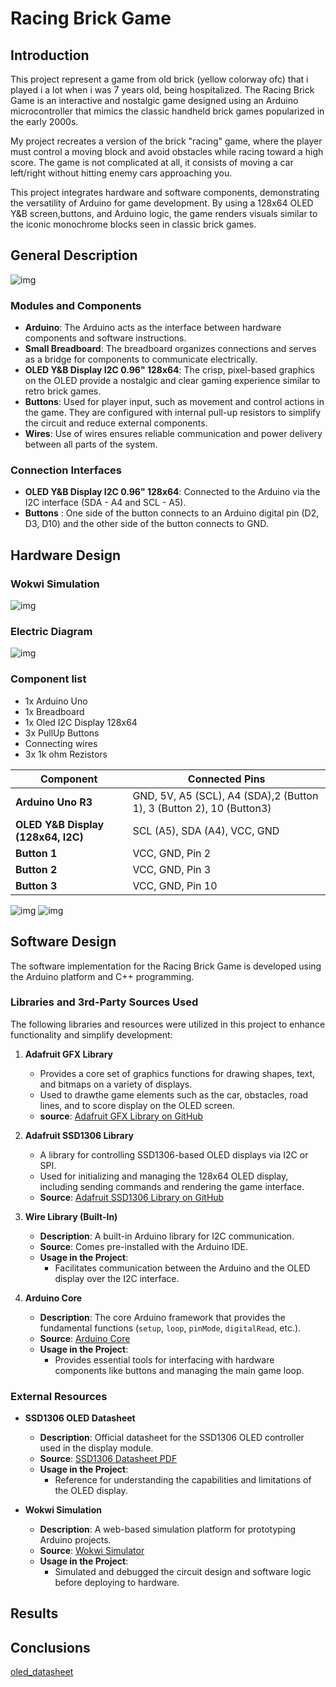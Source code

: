 # Racing Brick Game

## Introduction
This project represent a game from old brick (yellow colorway ofc) that i played i a lot when i was 7 years old, being hospitalized. 
The Racing Brick Game is an interactive and nostalgic game designed using an Arduino microcontroller that mimics the classic handheld brick games popularized in the early 2000s. 

My project recreates a version of the brick "racing" game, where the player must control a moving block and avoid obstacles while racing toward a high score. The game is not complicated at all, it consists of moving a car left/right without hitting enemy cars approaching you.

This project integrates hardware and software components, demonstrating the versatility of Arduino for game development. By using a 128x64 OLED Y&B screen,buttons, and Arduino logic, the game renders visuals similar to the iconic monochrome blocks seen in classic brick games.
## General Description
![img](./img/img1.png)
### Modules and Components
- **Arduino**: The Arduino acts as the interface between hardware components and software instructions.
- **Small Breadboard**: The breadboard organizes connections and serves as a bridge for components to communicate electrically.
- **OLED Y&B Display I2C 0.96" 128x64**: The crisp, pixel-based graphics on the OLED provide a nostalgic and clear gaming experience similar to retro brick games.
- **Buttons**: Used for player input, such as movement and control actions in the game. They are configured with internal pull-up resistors to simplify the circuit and reduce external components.
- **Wires**: Use of wires ensures reliable communication and power delivery between all parts of the system.

### Connection Interfaces
- **OLED Y&B Display I2C 0.96" 128x64**: Connected to the Arduino via the I2C interface (SDA - A4 and SCL - A5).
- **Buttons** : One side of the button connects to an Arduino digital pin (D2, D3, D10) and the other side of the button connects to GND.

## Hardware Design
### Wokwi Simulation
![img](./img/img2.png)
### Electric Diagram
![img](./img/img3.PNG)
### Component list
- 1x Arduino Uno
- 1x Breadboard
- 1x Oled I2C Display 128x64
- 3x PullUp Buttons
- Connecting wires
- 3x 1k ohm Rezistors

| Component                | Connected Pins           |
|--------------------------|--------------------------|
| **Arduino Uno R3**        | GND, 5V, A5 (SCL), A4 (SDA),2 (Button 1), 3 (Button 2), 10 (Button3) |
| **OLED Y&B Display (128x64, I2C)**| SCL (A5), SDA (A4), VCC, GND |
| **Button 1**              | VCC, GND, Pin 2 |
| **Button 2**              | VCC, GND, Pin 3 |
| **Button 3**              | VCC, GND, Pin 10 |

![img](./img/img4.jpeg)
![img](./img/img5.jpeg)
## Software Design
The software implementation for the Racing Brick Game is developed using the Arduino platform and C++ programming. 
### Libraries and 3rd-Party Sources Used

The following libraries and resources were utilized in this project to enhance functionality and simplify development:

1. **Adafruit GFX Library**  
   - Provides a core set of graphics functions for drawing shapes, text, and bitmaps on a variety of displays.
   - Used to drawthe game elements such as the car, obstacles, road lines, and to score display on the OLED screen.
   - **source**: [Adafruit GFX Library on GitHub](https://github.com/adafruit/Adafruit-GFX-Library)  
  

2. **Adafruit SSD1306 Library**  
   - A library for controlling SSD1306-based OLED displays via I2C or SPI.
   - Used for initializing and managing the 128x64 OLED display, including sending commands and rendering the game interface.
   - **Source**: [Adafruit SSD1306 Library on GitHub](https://github.com/adafruit/Adafruit_SSD1306)  
   
3. **Wire Library (Built-In)**  
   - **Description**: A built-in Arduino library for I2C communication.  
   - **Source**: Comes pre-installed with the Arduino IDE.  
   - **Usage in the Project**:  
     - Facilitates communication between the Arduino and the OLED display over the I2C interface.

4. **Arduino Core**  
   - **Description**: The core Arduino framework that provides the fundamental functions (`setup`, `loop`, `pinMode`, `digitalRead`, etc.).  
   - **Source**: [Arduino Core](https://www.arduino.cc/en/software)  
   - **Usage in the Project**:  
     - Provides essential tools for interfacing with hardware components like buttons and managing the main game loop.

### External Resources
- **SSD1306 OLED Datasheet**  
   - **Description**: Official datasheet for the SSD1306 OLED controller used in the display module.  
   - **Source**: [SSD1306 Datasheet PDF](img/oled_datasheet.pdf)  
   - **Usage in the Project**:  
     - Reference for understanding the capabilities and limitations of the OLED display.

- **Wokwi Simulation**  
   - **Description**: A web-based simulation platform for prototyping Arduino projects.  
   - **Source**: [Wokwi Simulator](https://wokwi.com/)  
   - **Usage in the Project**:  
     - Simulated and debugged the circuit design and software logic before deploying to hardware.


## Results 

## Conclusions

[oled_datasheet](img/oled_datasheet.pdf)



